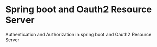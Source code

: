 # Spring boot and Oauth2 Resource Server
Authentication and Authorization in spring boot and Oauth2 Resource Server
